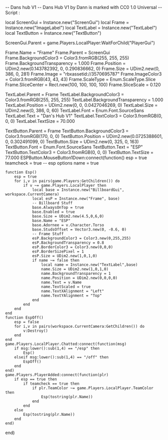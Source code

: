 -- Dans hub V1
-- Dans Hub V1 by Dann is marked with CC0 1.0 Universal 
-- Script :


local ScreenGui = Instance.new("ScreenGui")
local Frame = Instance.new("ImageLabel")
local TextLabel = Instance.new("TextLabel")
local TextButton = Instance.new("TextButton")



ScreenGui.Parent = game.Players.LocalPlayer:WaitForChild("PlayerGui")

Frame.Name = "Frame"
Frame.Parent = ScreenGui
Frame.BackgroundColor3 = Color3.fromRGB(255, 255, 255)
Frame.BackgroundTransparency = 1.000
Frame.Position = UDim2.new(0.143782392, 0, 0.290836662, 0)
Frame.Size = UDim2.new(0, 386, 0, 281)
Frame.Image = "rbxassetid://3570695787"
Frame.ImageColor3 = Color3.fromRGB(43, 43, 43)
Frame.ScaleType = Enum.ScaleType.Slice
Frame.SliceCenter = Rect.new(100, 100, 100, 100)
Frame.SliceScale = 0.120

TextLabel.Parent = Frame
TextLabel.BackgroundColor3 = Color3.fromRGB(255, 255, 255)
TextLabel.BackgroundTransparency = 1.000
TextLabel.Position = UDim2.new(0, 0, 0.0427046269, 0)
TextLabel.Size = UDim2.new(0, 386, 0, 60)
TextLabel.Font = Enum.Font.SourceSans
TextLabel.Text = "Dan's Hub V1"
TextLabel.TextColor3 = Color3.fromRGB(0, 0, 0)
TextLabel.TextSize = 70.000

TextButton.Parent = Frame
TextButton.BackgroundColor3 = Color3.fromRGB(170, 0, 0)
TextButton.Position = UDim2.new(0.0725388601, 0, 0.302491099, 0)
TextButton.Size = UDim2.new(0, 325, 0, 163)
TextButton.Font = Enum.Font.SourceSans
TextButton.Text = "ESP"
TextButton.TextColor3 = Color3.fromRGB(0, 0, 0)
TextButton.TextSize = 77.000
ESPButton.MouseButton1Down:connect(function()
	esp = true
	teamcheck = true
	-- esp options
	name = true

	function Esp()
		esp = true
		for i,v in pairs(game.Players:GetChildren()) do
			if v ~= game.Players.LocalPlayer then
				local base = Instance.new("BillboardGui", workspace.CurrentCamera)
				local esP = Instance.new("Frame", base)
				-- Billboard Stuff
				base.AlwaysOnTop = true
				base.Enabled = true
				base.Size = UDim2.new(4.5,0,6,0)
				base.Name = "ESP"
				base.Adornee = v.Character.Torso
				base.StudsOffset = Vector3.new(0, -0.6, 0)
				-- Frame Stuff
				esP.BackgroundColor3 = Color3.new(0,255,255)
				esP.BackgroundTransparency = 0.8
				esP.BorderColor3 = Color3.new(0,0,0)
				esP.BorderSizePixel = 1
				esP.Size = UDim2.new(1,0,1,0)
				if name ~= false then
					local name = Instance.new("TextLabel",base)
					name.Size = UDim2.new(1,0,1,0)
					name.BackgroundTransparency = 1
					name.Position = UDim2.new(0,0,0,0)
					name.Text = v.Name
					name.TextScaled = true
					name.TextXAlignment = "Left"
					name.TextYAlignment = "Top"
				end
			end
		end
	end
	function EspOff()
		esp = false
		for i,v in pairs(workspace.CurrentCamera:GetChildren()) do
			v:Destroy()
		end
	end
	game.Players.LocalPlayer.Chatted:connect(function(msg)
		if msg:lower():sub(1,4) == "/esp" then
			Esp()
		elseif msg:lower():sub(1,4) == "/off" then
			EspOff()
		end
	end)
	game.Players.PlayerAdded:connect(function(plr)
		if esp == true then
			if teamcheck == true then
				if plr.TeamColor ~= game.Players.LocalPlayer.TeamColor then
					Esp(tostring(plr.Name))
				end
			end
		else
			Esp(tostring(plr.Name))
		end
	end)
end)

